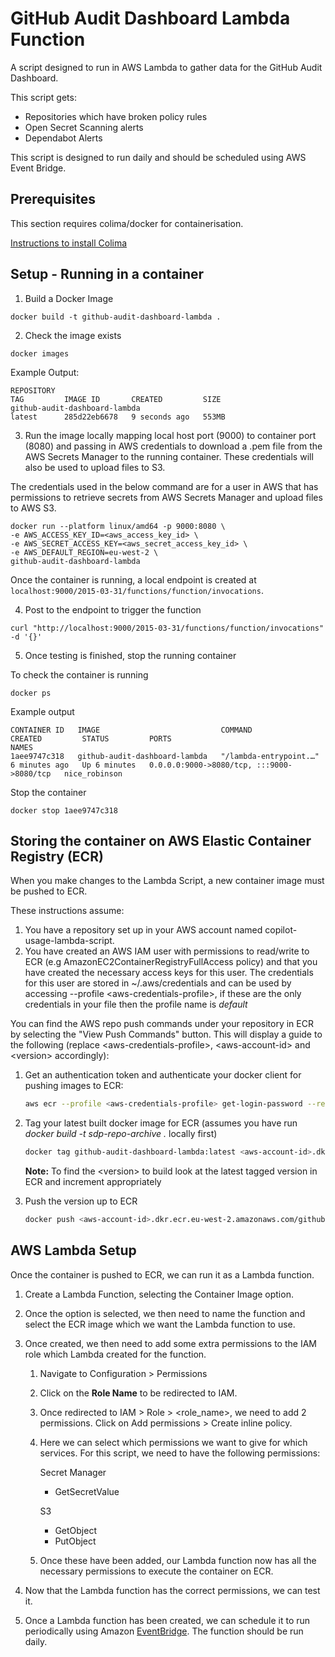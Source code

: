 # GitHub Audit Dashboard Lambda Function
A script designed to run in AWS Lambda to gather data for the GitHub Audit Dashboard.

This script gets:
- Repositories which have broken policy rules
- Open Secret Scanning alerts
- Dependabot Alerts

This script is designed to run daily and should be scheduled using AWS Event Bridge.

## Prerequisites
This section requires colima/docker for containerisation.

[Instructions to install Colima](https://github.com/abiosoft/colima/blob/main/README.md)

## Setup - Running in a container
1. Build a Docker Image

```
docker build -t github-audit-dashboard-lambda .
```

2. Check the image exists

```
docker images
```

Example Output:

```
REPOSITORY                                                                 TAG         IMAGE ID       CREATED         SIZE
github-audit-dashboard-lambda                                              latest      285d22eb6678   9 seconds ago   553MB
```

3. Run the image locally mapping local host port (9000) to container port (8080) and passing in AWS credentials to download a .pem file from the AWS Secrets Manager to the running container. These credentials will also be used to upload files to S3.

The credentials used in the below command are for a user in AWS that has permissions to retrieve secrets from AWS Secrets Manager and upload files to AWS S3.

```
docker run --platform linux/amd64 -p 9000:8080 \
-e AWS_ACCESS_KEY_ID=<aws_access_key_id> \
-e AWS_SECRET_ACCESS_KEY=<aws_secret_access_key_id> \
-e AWS_DEFAULT_REGION=eu-west-2 \
github-audit-dashboard-lambda
```

Once the container is running, a local endpoint is created at `localhost:9000/2015-03-31/functions/function/invocations`.

4. Post to the endpoint to trigger the function

```
curl "http://localhost:9000/2015-03-31/functions/function/invocations" -d '{}'
```

5. Once testing is finished, stop the running container

To check the container is running

```
docker ps
```

Example output

```
CONTAINER ID   IMAGE                           COMMAND                  CREATED         STATUS         PORTS                                       NAMES
1aee9747c318   github-audit-dashboard-lambda   "/lambda-entrypoint.…"   6 minutes ago   Up 6 minutes   0.0.0.0:9000->8080/tcp, :::9000->8080/tcp   nice_robinson
```

Stop the container

```
docker stop 1aee9747c318
```

## Storing the container on AWS Elastic Container Registry (ECR)

When you make changes to the Lambda Script, a new container image must be pushed to ECR.

These instructions assume:

1. You have a repository set up in your AWS account named copilot-usage-lambda-script.
2. You have created an AWS IAM user with permissions to read/write to ECR (e.g AmazonEC2ContainerRegistryFullAccess policy) and that you have created the necessary access keys for this user.  The credentials for this user are stored in ~/.aws/credentials and can be used by accessing --profile <aws-credentials-profile\>, if these are the only credentials in your file then the profile name is _default_

You can find the AWS repo push commands under your repository in ECR by selecting the "View Push Commands" button.  This will display a guide to the following (replace <aws-credentials-profile\>, <aws-account-id\> and <version\> accordingly):

1. Get an authentication token and authenticate your docker client for pushing images to ECR:

    ```bash
    aws ecr --profile <aws-credentials-profile> get-login-password --region eu-west-2 | docker login --username AWS --password-stdin <aws-account-id>.dkr.ecr.eu-west-2.amazonaws.com
    ```

2. Tag your latest built docker image for ECR (assumes you have run _docker build -t sdp-repo-archive ._ locally first)

    ```bash
    docker tag github-audit-dashboard-lambda:latest <aws-account-id>.dkr.ecr.eu-west-2.amazonaws.com/github-audit-dashboard-lambda:<version>
    ```

    **Note:** To find the <version\> to build look at the latest tagged version in ECR and increment appropriately

3. Push the version up to ECR

    ```bash
    docker push <aws-account-id>.dkr.ecr.eu-west-2.amazonaws.com/github-audit-dashboard-lambda:<version>
    ```

## AWS Lambda Setup

Once the container is pushed to ECR, we can run it as a Lambda function.

1. Create a Lambda Function, selecting the Container Image option.
2. Once the option is selected, we then need to name the function and select the ECR image which we want the Lambda function to use.
3. Once created, we then need to add some extra permissions to the IAM role which Lambda created for the function.

    1. Navigate to Configuration > Permissions
    2. Click on the **Role Name** to be redirected to IAM.
    3. Once redirected to IAM > Role > <role_name>, we need to add 2 permissions. Click on Add permissions > Create inline policy.
    4. Here we can select which permissions we want to give for which services. For this script, we need to have the following permissions:
        
        Secret Manager
        - GetSecretValue

        S3 
        - GetObject
        - PutObject

    5. Once these have been added, our Lambda function now has all the necessary permissions to execute the container on ECR.

4. Now that the Lambda function has the correct permissions, we can test it.

5. Once a Lambda function has been created, we can schedule it to run periodically using Amazon [EventBridge](https://aws.amazon.com/eventbridge/). The function should be run daily.